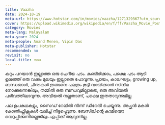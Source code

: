 ```yaml
---
title: Vaazha
date: 2024-10-19
meta-url: https://www.hotstar.com/in/movies/vaazha/1271329367?utm_source=gwa
cover: https://upload.wikimedia.org/wikipedia/en/f/ff/Vaazha_Movie_Poster.jpg
category: Movies
meta-lang: Malayalam
meta-year: 2024
meta-people: Anand Menen, Vipin Das
meta-publisher: Hotstar
recommended: no
revisit: no
local-title: വാഴ
---
```

കുറ്റം പറയാൻ ഇല്ലാത്ത ഒരു ചെറിയ പടം. കണ്ടിരിക്കാം, പക്ഷെ പടം ആടി ഉലഞ്ഞ് ഒരു വക്കും മൂലയും ഇല്ലാതെ പോവുന്നു. പ്രായം, കാലഘട്ടം, growing up, ബന്ധങ്ങൾ, ചിന്തകൾ ഇങ്ങനെ പലതും കൂട്ടി വായിക്കാൻ സിനിമ നോക്കുന്നെങ്കിലും, തമ്മിൽ ഒരു ബന്ധവുമില്ലാതെ, ഒരു അവിയൽ പരിവത്തിലാവുന്നു. അവിയൽ നല്ലതാണ്, പക്ഷെ ഇതതാവുന്നുമില്ല. 

പല ഉപകഥകളും, സൈഡ് റേലിൽ നിന്ന് ഡീറേൽ ചെയ്യുന്നു. അച്ഛൻ മകൻ കോൺഫ്ലിക്റ്റുകൾ വലിച്ച് നീട്ടപ്പെടുന്നു. ബേസിലിന്റെ കാമിയൊ വെറുപ്പിക്കുന്നില്ലെങ്കിലും എപ്പിക്ക് ആവുന്നില്ല.